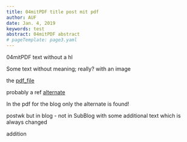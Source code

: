 ```yaml
---
title: 04mitPDF title post mit pdf
author: AUF
date: Jan. 4, 2019
keywords: test
abstract: 04mitPDF abstract  
# pageTemplate: page3.yaml
---
```


04mitPDF text without a hl 

Some text without meaning; really? with an image 

the [pdf_file](/Blog/resources/blogtest.pdf)

probably a ref [alternate](./resources/blogtest.pdf)

In the pdf for the blog only the alternate is found!


postwk but in blog - not in SubBlog
with some additional text 
which is always changed  

addition
